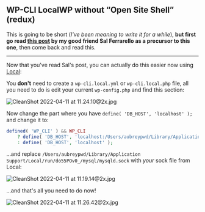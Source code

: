 ## WP-CLI LocalWP without “Open Site Shell” (redux)

This is going to be short (*I've been meaning to write it for a while*), **but first go read [this post](https://salferrarello.com/wp-cli-local-by-flywheel-without-ssh/) by my good friend Sal Ferrarello as a precursor to this one**, then come back and read this.

----------

Now that you've read Sal's post, you can actually do this easier now using [Local](https://localwp.com):

You **don't** need to create a `wp-cli.local.yml` or `wp-cli.local.php` file, all you need to do is edit your current `wp-config.php` and find this section:


![CleanShot 2022-04-11 at 11.24.10@2x.jpg](https://cdn.hashnode.com/res/hashnode/image/upload/v1649697864970/UAGgcDG7C.jpg)

Now change the part where you have `define( 'DB_HOST', 'localhost' );` and change it to:

```php
defined( 'WP_CLI' ) && WP_CLI
	? define( 'DB_HOST', 'localhost:/Users/aubreypwd/Library/Application Support/Local/run/do55POv0_/mysql/mysqld.sock' )
	: define( 'DB_HOST', 'localhost' );
```

...and replace `/Users/aubreypwd/Library/Application Support/Local/run/do55POv0_/mysql/mysqld.sock` with *your* sock file from Local:


![CleanShot 2022-04-11 at 11.19.14@2x.jpg](https://cdn.hashnode.com/res/hashnode/image/upload/v1649697564895/EEFOPyoAZ.jpg)

...and that's all you need to do now!

![CleanShot 2022-04-11 at 11.26.42@2x.jpg](https://cdn.hashnode.com/res/hashnode/image/upload/v1649698015043/XYN2zIUzd.jpg)
